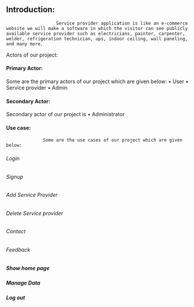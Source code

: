 ## Introduction:
                       Service provider application is like an e-commerce website we will make a software in which the visitor can see publicly available service provider such as electricians, painter, carpenter, welder, refrigeration technician, ups, indoor ceiling, wall paneling, and many more. 
Actors of our project:                                    
#### Primary Actor:
Some are the primary actors of our project which are given below:
•	User
•	Service provider
•	Admin
#### Secondary Actor:
Secondary actor of our project is
•	Administrator
#### Use case:
                  Some are the use cases of our project which are given below:
###### Login
###### Signup
###### Add Service Provider
###### Delete Service provider
###### Contact 
###### Feedback
##### Show home page
##### Manage Data
##### Log out

